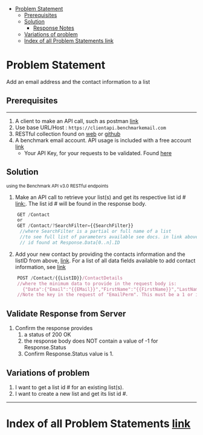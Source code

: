 - [Problem Statement](#problem-statement)
    - [Prerequisites](#prerequisites)
    - [Solution](#solution)
        - [Response Notes](#response-notes)
    - [Variations of problem](#variations-of-problem)
    - [Index of all Problem Statements link](#index-of-all-problem-statements-link)

# Problem Statement

Add an email address and the contact information to a list

## Prerequisites

---

1. A client to make an API call, such as postman [link](https://www.getpostman.com/)
1. Use base URL/Host : `https://clientapi.benchmarkemail.com`
1. RESTful collection found on [web](https://developer.benchmarkemail.com/) or [github](https://github.com/BenchmarkEmail/RESTful-API-v3/tree/master/Postman%20Collections) 
1. A benchmark email account. API usage is included with a free account [link](https://ui.benchmarkemail.com/Login)
   * Your API Key, for your requests to be validated. Found [here](https://ui.benchmarkemail.com/Integrate#API)

## Solution

<sub>using the Benchmark API v3.0 RESTful endpoints</sub>

1. Make an API call to retrieve your list(s) and get its respective list id # [link:](https://developer.benchmarkemail.com/#cc3ee91a-0ccb-79c1-9365-c96f8511a68b). The list id # will be found in the response body.

```js
    GET /Contact
    or
    GET /Contact/?SearchFilter={{SearchFilter}}
     //where SearchFilter is a partial or full name of a list
     //to see full list of parameters available see docs. in link above
     // id found at Response.Data[0..n].ID
```

2. Add your new contact by providing the contacts information and the listID from above, [link](https://developer.benchmarkemail.com/#375fa862-2ac6-9d5d-3669-6e9a23524241). For a list of all data fields available to add contact information, see [link](https://www.benchmarkemail.com/models.htm#ContactDetailRecord)

```js
    POST /Contact/{{ListID}}/ContactDetails
    //where the minimum data to provide in the request body is:
      {"Data":{"Email":"{{EMail}}","FirstName":"{{FirstName}}","LastName":"{{LastName}}","EmailPerm":"{{1|0}}"}}
    //Note the key in the request of "EmailPerm". This must be a 1 or it will not save and will be an error
```


## Validate Response from Server

1. Confirm the response provides
    1. a status of 200 OK
    1. the response body does NOT contain a value of -1 for Response.Status
    1. Confirm Response.Status value is 1.

## Variations of problem

1. I want to get a list id # for an existing list(s).
1. I want to create a new list and get its list id #.

---

# Index of all Problem Statements [link](https://benchmarkemail.github.io/RESTful-API-v3/)